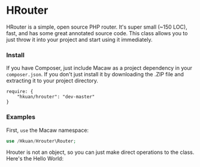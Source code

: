 HRouter
=====

HRouter is a simple, open source PHP router. It's super small (~150 LOC), fast, and has some great annotated source code. This class allows you to just throw it into your project and start using it immediately.

### Install

If you have Composer, just include Macaw as a project dependency in your `composer.json`. If you don't just install it by downloading the .ZIP file and extracting it to your project directory.

```
require: {
    "hkuan/hrouter": "dev-master"
}
```

### Examples

First, `use` the Macaw namespace:

```PHP
use /Hkuan/Hrouter\Router;
```

Hrouter is not an object, so you can just make direct operations to the class. Here's the Hello World:

```PHP

```
